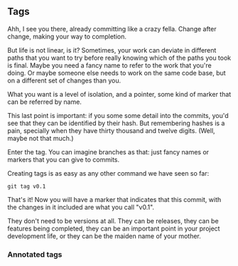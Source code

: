## Tags

Ahh, I see you there, already committing like a crazy fella. Change after change, making your way to completion.

But life is not linear, is it? Sometimes, your work can deviate in different paths that you want to try before really knowing which of the paths you took is final. Maybe you need a fancy name to refer to the work that you're doing. Or maybe someone else needs to work on the same code base, but on a different set of changes than you.

What you want is a level of isolation, and a pointer, some kind of marker that can be referred by name.

This last point is important: if you some some detail into the commits, you'd see that they can be identified by their hash. But remembering hashes is a pain, specially when they have thirty thousand and twelve digits. (Well, maybe not that much.)

Enter the tag. You can imagine branches as that: just fancy names or markers that you can give to commits.

Creating tags is as easy as any other command we have seen so far:

```console
git tag v0.1
```

That's it! Now you will have a marker that indicates that this commit, with the changes in it included are what you call "v0.1".

They don't need to be versions at all. They can be releases, they can be features being completed, they can be an important point in your project development life, or they can be the maiden name of your mother.

### Annotated tags



